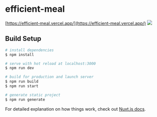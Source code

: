# efficient-meal
[https://efficient-meal.vercel.app/](https://efficient-meal.vercel.app/)
![](https://i.imgur.com/8EX2y9u.png)
## Build Setup

```bash
# install dependencies
$ npm install

# serve with hot reload at localhost:3000
$ npm run dev

# build for production and launch server
$ npm run build
$ npm run start

# generate static project
$ npm run generate
```

For detailed explanation on how things work, check out [Nuxt.js docs](https://nuxtjs.org).
